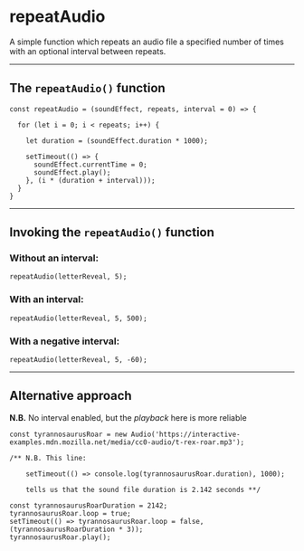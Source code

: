 # repeatAudio
A simple function which repeats an audio file a specified number of times with an optional interval between repeats.

______

## The `repeatAudio()` function

```
const repeatAudio = (soundEffect, repeats, interval = 0) => {

  for (let i = 0; i < repeats; i++) {

    let duration = (soundEffect.duration * 1000);

    setTimeout(() => {
      soundEffect.currentTime = 0;
      soundEffect.play();
    }, (i * (duration + interval)));
  }
}
```

______

## Invoking the `repeatAudio()` function

### Without an interval:
    repeatAudio(letterReveal, 5);

### With an interval:
    repeatAudio(letterReveal, 5, 500);

### With a negative interval:
    repeatAudio(letterReveal, 5, -60);
    
    
______

## Alternative approach
**N.B.** No interval enabled, but the *playback* here is more reliable

```
const tyrannosaurusRoar = new Audio('https://interactive-examples.mdn.mozilla.net/media/cc0-audio/t-rex-roar.mp3');

/** N.B. This line:
  
    setTimeout(() => console.log(tyrannosaurusRoar.duration), 1000);
  
    tells us that the sound file duration is 2.142 seconds **/

const tyrannosaurusRoarDuration = 2142;
tyrannosaurusRoar.loop = true;
setTimeout(() => tyrannosaurusRoar.loop = false, (tyrannosaurusRoarDuration * 3));
tyrannosaurusRoar.play();
```

